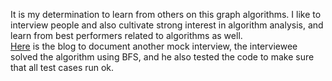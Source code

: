 It is my determination to learn from others on this graph algorithms. I like to interview people and also cultivate strong interest in algorithm analysis, and learn from best performers related to algorithms as well. <br>
[Here](http://juliachencoding.blogspot.com/2019/09/case-study-word-ladder-find-all-paths_23.html) is the blog to document another mock interview, the interviewee solved the algorithm using BFS, and he also tested the code to make sure that all test cases run ok. 


